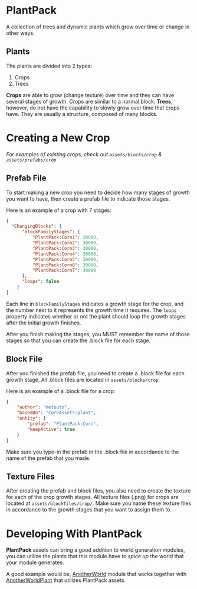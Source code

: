 PlantPack
=========
A collection of trees and dynamic plants which grow over time or change in other ways.


Plants
------
The plants are divided into 2 types:
 1. Crops
 2. Trees

**Crops** are able to grow (change texture) over time and they can have several stages of growth. Crops are similar to a normal block.
**Trees**, however, do not have the capability to slowly grow over time that crops have. They are usually a structure, composed of many blocks.

Creating a New Crop
=================

*For examples of existing crops, check out `assets/blocks/crop` & `assets/prefabs/crop`*

Prefab File
-----------

To start making a new crop you need to decide how many stages of growth you want to have, then create a prefab file to indicate those stages. 

Here is an example of a crop with 7 stages:
```json
{
  "ChangingBlocks": {
      "blockFamilyStages": {
          "PlantPack:Corn1": 30000,
          "PlantPack:Corn2": 30000,
          "PlantPack:Corn3": 30000,
          "PlantPack:Corn4": 30000,
          "PlantPack:Corn5": 30000,
          "PlantPack:Corn6": 30000,
          "PlantPack:Corn7": 30000
      },
      "loops": false
    }
}
```
Each line in `blockFamilyStages` indicates a growth stage for the crop, and the number next to it represents the growth time it requires. The `loops` property indicates whether or not the plant should loop the growth stages after the initial growth finishes.

After you finish making the stages, you MUST remember the name of those stages so that you can create the .block file for each stage.

Block File
----------
After you finished the prefab file, you need to create a .block file for each growth stage. All .block files are located in `assets/blocks/crop`.

Here is an example of a .block file for a crop:

```json
{
    "author": "metouto",
    "basedOn": "CoreAssets:plant",
    "entity": {
        "prefab": "PlantPack:Corn",
        "keepActive": true
    }
}
```

Make sure you type-in the prefab in the .block file in accordance to the name of the prefab that you made.

Texture Files
-------
After creating the prefab and block files, you also need to create the texture for each of the crop growth stages. All texture files (.png) for crops are located at `assets/blockTiles/crop/`. Make sure you name these texture files in accordance to the growth stages that you want to assign them to.


Developing With PlantPack
=======
**PlantPack** assets can bring a good addition to world generation modules, you can utilize the plants that this module have to *spice up* the world that your module generates.

A good example would be, [AnotherWorld](https://github.com/Terasology/AnotherWorld/) module that works together with [AnotherWorldPlant](https://github.com/Terasology/AnotherWorldPlants) that utilizes PlantPack assets.
